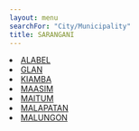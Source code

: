 ```yaml
---
layout: menu
searchFor: "City/Municipality"
title: SARANGANI
---
```

<li><a class="oID" href="{{site.url}}/citymuni/8001.html" value="SARANGANI, ALABEL" rel="external">ALABEL</a></li><li><a class="oID" href="{{site.url}}/citymuni/8002.html" value="SARANGANI, GLAN" rel="external">GLAN</a></li><li><a class="oID" href="{{site.url}}/citymuni/8003.html" value="SARANGANI, KIAMBA" rel="external">KIAMBA</a></li><li><a class="oID" href="{{site.url}}/citymuni/8004.html" value="SARANGANI, MAASIM" rel="external">MAASIM</a></li><li><a class="oID" href="{{site.url}}/citymuni/8005.html" value="SARANGANI, MAITUM" rel="external">MAITUM</a></li><li><a class="oID" href="{{site.url}}/citymuni/8006.html" value="SARANGANI, MALAPATAN" rel="external">MALAPATAN</a></li><li><a class="oID" href="{{site.url}}/citymuni/8007.html" value="SARANGANI, MALUNGON" rel="external">MALUNGON</a></li>